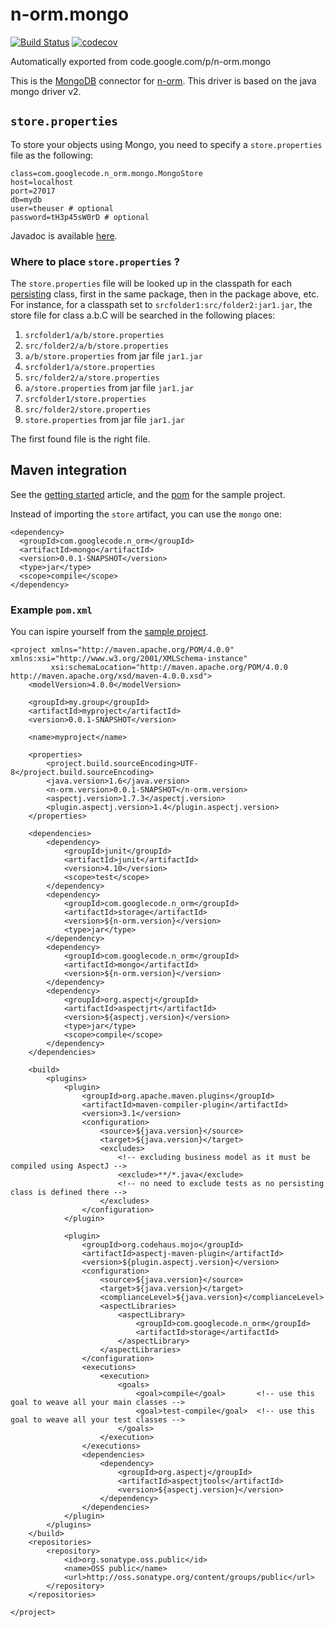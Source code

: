 # n-orm.mongo
[![Build Status](https://travis-ci.org/fondemen/n-orm.mongo.svg?branch=master)](https://travis-ci.org/fondemen/n-orm.mongo)
[![codecov](https://codecov.io/gh/fondemen/n-orm.mongo/branch/master/graph/badge.svg)](https://codecov.io/gh/fondemen/n-orm.mongo)

Automatically exported from code.google.com/p/n-orm.mongo

This is the [MongoDB](https://www.mongodb.org) connector for [n-orm](https://github.com/fondemen/n-orm.core).
This driver is based on the java mongo driver v2.

## `store.properties` ##
To store your objects using Mongo, you need to specify a `store.properties` file as the following:

```
class=com.googlecode.n_orm.mongo.MongoStore
host=localhost
port=27017
db=mydb
user=theuser # optional
password=tH3p45sW0rD # optional
```
Javadoc is available [here](https://fondemen.github.io/n-orm.mongo/mongoDB/apidocs/).

### Where to place `store.properties` ? ###

The `store.properties` file will be looked up in the classpath for each [persisting](https://fondemen.github.io/n-orm.core/storage/apidocs/index.html?com/googlecode/n_orm/Persisting.html) class, first in the same package, then in the package above, etc. For instance, for a classpath set to `srcfolder1:src/folder2:jar1.jar`, the store file for class a.b.C will be searched in the following places:
  1. `srcfolder1/a/b/store.properties`
  1. `src/folder2/a/b/store.properties`
  1. `a/b/store.properties` from jar file `jar1.jar`
  1. `srcfolder1/a/store.properties`
  1. `src/folder2/a/store.properties`
  1. `a/store.properties` from jar file `jar1.jar`
  1. `srcfolder1/store.properties`
  1. `src/folder2/store.properties`
  1. `store.properties` from jar file `jar1.jar`
  
The first found file is the right file.

## Maven integration ##

See the [getting started](https://github.com/fondemen/n-orm.core/wiki/GettingStarted#using-n-orm-with-maven) article, and the [pom](https://github.com/fondemen/n-orm.sample/blob/mongo/pom.xml) for the sample project.

Instead of importing the `store` artifact, you can use the `mongo` one:
```
<dependency>
  <groupId>com.googlecode.n_orm</groupId>
  <artifactId>mongo</artifactId>
  <version>0.0.1-SNAPSHOT</version>
  <type>jar</type>
  <scope>compile</scope>
</dependency>
```

### Example `pom.xml` ###

You can ispire yourself from the [sample project](https://github.com/fondemen/n-orm.sample/tree/mongo).

````
<project xmlns="http://maven.apache.org/POM/4.0.0" xmlns:xsi="http://www.w3.org/2001/XMLSchema-instance"
         xsi:schemaLocation="http://maven.apache.org/POM/4.0.0 http://maven.apache.org/xsd/maven-4.0.0.xsd">
    <modelVersion>4.0.0</modelVersion>
 
    <groupId>my.group</groupId>
    <artifactId>myproject</artifactId>
    <version>0.0.1-SNAPSHOT</version>
 
    <name>myproject</name>
 
    <properties>
        <project.build.sourceEncoding>UTF-8</project.build.sourceEncoding>
        <java.version>1.6</java.version>
        <n-orm.version>0.0.1-SNAPSHOT</n-orm.version>
        <aspectj.version>1.7.3</aspectj.version>
        <plugin.aspectj.version>1.4</plugin.aspectj.version>
    </properties>
 
    <dependencies>
        <dependency>
            <groupId>junit</groupId>
            <artifactId>junit</artifactId>
            <version>4.10</version>
            <scope>test</scope>
        </dependency>
        <dependency>
            <groupId>com.googlecode.n_orm</groupId>
            <artifactId>storage</artifactId>
            <version>${n-orm.version}</version>
            <type>jar</type>
        </dependency>
        <dependency>
            <groupId>com.googlecode.n_orm</groupId>
            <artifactId>mongo</artifactId>
            <version>${n-orm.version}</version>
        </dependency>
        <dependency>
            <groupId>org.aspectj</groupId>
            <artifactId>aspectjrt</artifactId>
            <version>${aspectj.version}</version>
            <type>jar</type>
            <scope>compile</scope>
        </dependency>
    </dependencies>
 
    <build>
        <plugins>
            <plugin>
                <groupId>org.apache.maven.plugins</groupId>
                <artifactId>maven-compiler-plugin</artifactId>
                <version>3.1</version>
                <configuration>
                    <source>${java.version}</source>
                    <target>${java.version}</target>
                    <excludes>
                        <!-- excluding business model as it must be compiled using AspectJ -->
                        <exclude>**/*.java</exclude>
                        <!-- no need to exclude tests as no persisting class is defined there -->
                    </excludes>
                </configuration>
            </plugin>
 
            <plugin>
                <groupId>org.codehaus.mojo</groupId>
                <artifactId>aspectj-maven-plugin</artifactId>
                <version>${plugin.aspectj.version}</version>
                <configuration>
                    <source>${java.version}</source>
                    <target>${java.version}</target>
                    <complianceLevel>${java.version}</complianceLevel>
                    <aspectLibraries>
                        <aspectLibrary>
                            <groupId>com.googlecode.n_orm</groupId>
                            <artifactId>storage</artifactId>
                        </aspectLibrary>
                    </aspectLibraries>
                </configuration>
                <executions>
                    <execution>
                        <goals>
                            <goal>compile</goal>       <!-- use this goal to weave all your main classes -->
                            <goal>test-compile</goal>  <!-- use this goal to weave all your test classes -->
                        </goals>
                    </execution>
                </executions>
                <dependencies>
                    <dependency>
                        <groupId>org.aspectj</groupId>
                        <artifactId>aspectjtools</artifactId>
                        <version>${aspectj.version}</version>
                    </dependency>
                </dependencies>
            </plugin>
        </plugins>
    </build>
    <repositories>
        <repository>
            <id>org.sonatype.oss.public</id>
            <name>OSS public</name>
            <url>http://oss.sonatype.org/content/groups/public</url>
        </repository>
    </repositories>
 
</project>
````
